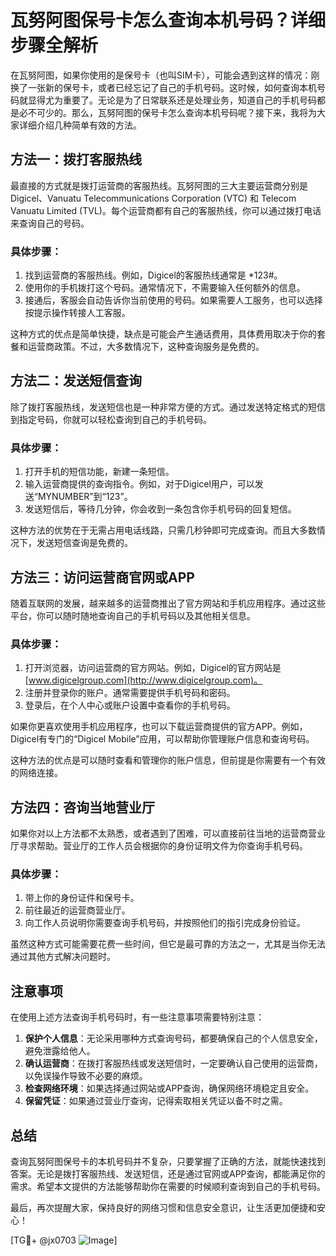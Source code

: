 # 瓦努阿图保号卡怎么查询本机号码？详细步骤全解析

在瓦努阿图，如果你使用的是保号卡（也叫SIM卡），可能会遇到这样的情况：刚换了一张新的保号卡，或者已经忘记了自己的手机号码。这时候，如何查询本机号码就显得尤为重要了。无论是为了日常联系还是处理业务，知道自己的手机号码都是必不可少的。那么，瓦努阿图的保号卡怎么查询本机号码呢？接下来，我将为大家详细介绍几种简单有效的方法。

## 方法一：拨打客服热线
最直接的方式就是拨打运营商的客服热线。瓦努阿图的三大主要运营商分别是Digicel、Vanuatu Telecommunications Corporation (VTC) 和 Telecom Vanuatu Limited (TVL)。每个运营商都有自己的客服热线，你可以通过拨打电话来查询自己的号码。

### 具体步骤：
1. 找到运营商的客服热线。例如，Digicel的客服热线通常是 *123#。
2. 使用你的手机拨打这个号码。通常情况下，不需要输入任何额外的信息。
3. 接通后，客服会自动告诉你当前使用的号码。如果需要人工服务，也可以选择按提示操作转接人工客服。

这种方式的优点是简单快捷，缺点是可能会产生通话费用，具体费用取决于你的套餐和运营商政策。不过，大多数情况下，这种查询服务是免费的。

## 方法二：发送短信查询
除了拨打客服热线，发送短信也是一种非常方便的方式。通过发送特定格式的短信到指定号码，你就可以轻松查询到自己的手机号码。

### 具体步骤：
1. 打开手机的短信功能，新建一条短信。
2. 输入运营商提供的查询指令。例如，对于Digicel用户，可以发送“MYNUMBER”到“123”。
3. 发送短信后，等待几分钟，你会收到一条包含你手机号码的回复短信。

这种方法的优势在于无需占用电话线路，只需几秒钟即可完成查询。而且大多数情况下，发送短信查询是免费的。

## 方法三：访问运营商官网或APP
随着互联网的发展，越来越多的运营商推出了官方网站和手机应用程序。通过这些平台，你可以随时随地查询自己的手机号码以及其他相关信息。

### 具体步骤：
1. 打开浏览器，访问运营商的官方网站。例如，Digicel的官方网站是 [www.digicelgroup.com](http://www.digicelgroup.com)。
2. 注册并登录你的账户。通常需要提供手机号码和密码。
3. 登录后，在个人中心或账户设置中查看你的手机号码。

如果你更喜欢使用手机应用程序，也可以下载运营商提供的官方APP。例如，Digicel有专门的“Digicel Mobile”应用，可以帮助你管理账户信息和查询号码。

这种方法的优点是可以随时查看和管理你的账户信息，但前提是你需要有一个有效的网络连接。

## 方法四：咨询当地营业厅
如果你对以上方法都不太熟悉，或者遇到了困难，可以直接前往当地的运营商营业厅寻求帮助。营业厅的工作人员会根据你的身份证明文件为你查询手机号码。

### 具体步骤：
1. 带上你的身份证件和保号卡。
2. 前往最近的运营商营业厅。
3. 向工作人员说明你需要查询手机号码，并按照他们的指引完成身份验证。

虽然这种方式可能需要花费一些时间，但它是最可靠的方法之一，尤其是当你无法通过其他方式解决问题时。

## 注意事项
在使用上述方法查询手机号码时，有一些注意事项需要特别注意：

1. **保护个人信息**：无论采用哪种方式查询号码，都要确保自己的个人信息安全，避免泄露给他人。
2. **确认运营商**：在拨打客服热线或发送短信时，一定要确认自己使用的运营商，以免误操作导致不必要的麻烦。
3. **检查网络环境**：如果选择通过网站或APP查询，确保网络环境稳定且安全。
4. **保留凭证**：如果通过营业厅查询，记得索取相关凭证以备不时之需。

## 总结
查询瓦努阿图保号卡的本机号码并不复杂，只要掌握了正确的方法，就能快速找到答案。无论是拨打客服热线、发送短信，还是通过官网或APP查询，都能满足你的需求。希望本文提供的方法能够帮助你在需要的时候顺利查询到自己的手机号码。

最后，再次提醒大家，保持良好的网络习惯和信息安全意识，让生活更加便捷和安心！

[TG💪+ @jx0703 ![Image](https://github.com/user-attachments/assets/dbca1d08-cadb-493c-b0ec-ad6f7a83f270)]